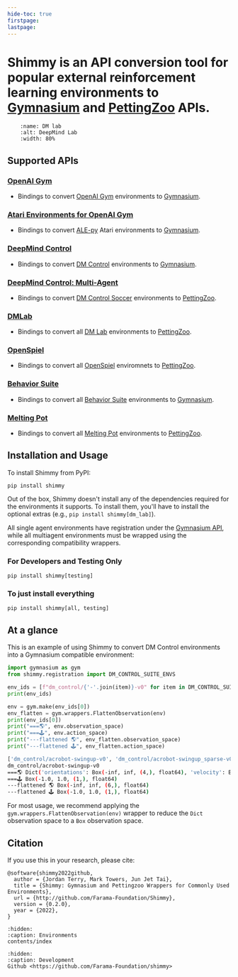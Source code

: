 ```yaml
---
hide-toc: true
firstpage:
lastpage:
---
```



# Shimmy is an API conversion tool for popular external reinforcement learning environments to [Gymnasium](https://github.com/farama-Foundation/gymnasium) and [PettingZoo](https://github.com/farama-Foundation/pettingZoo/) APIs.

```{figure} /_static/img/dm_lab.gif
    :name: DM lab
    :alt: DeepMind Lab
    :width: 80%
```

## Supported APIs

### [OpenAI Gym](http://shimmy.farama.org/contents/gym/)
- Bindings to convert [OpenAI Gym](https://github.com/openai/gym) environments to [Gymnasium](https://gymnasium.farama.org/).

### [Atari Environments for OpenAI Gym](http://shimmy.farama.org/contents/atari/)
- Bindings to convert [ALE-py](https://github.com/mgbellemare/Arcade-Learning-Environment) Atari environments to [Gymnasium](https://gymnasium.farama.org/).

### [DeepMind Control](http://shimmy.farama.org/contents/dm_control/)
- Bindings to convert [DM Control](https://github.com/deepmind/dm_control/) environments to [Gymnasium](https://gymnasium.farama.org/). 

### [DeepMind Control: Multi-Agent](http://shimmy.farama.org/contents/dm_multi/)
- Bindings to convert [DM Control Soccer](https://github.com/deepmind/dm_control/blob/main/dm_control/locomotion/soccer/README.md) environments to [PettingZoo](https://pettingzoo.farama.org/).

### [DMLab](http://shimmy.farama.org/contents/dm_lab/)
- Bindings to convert all [DM Lab](https://github.com/deepmind/lab) environments to [PettingZoo](https://pettingzoo.farama.org/).

### [OpenSpiel](shimmy.farama.org/contents/open_spiel/)
- Bindings to convert all [OpenSpiel](https://github.com/deepmind/open_spiel) enviromnets to [PettingZoo](https://pettingzoo.farama.org/).

### [Behavior Suite](http://shimmy.farama.org/contents/bsuite/)
- Bindings to convert all [Behavior Suite](https://github.com/deepmind/bsuite) environments to [Gymnasium](https://gymnasium.farama.org/).

### [Melting Pot](http://shimmy.farama.org/contents/meltingpot/)
- Bindings to convert all [Melting Pot](https://github.com/deepmind/meltingpot) environments to [PettingZoo](https://pettingzoo.farama.org/).


## Installation and Usage

To install Shimmy from PyPI:
```
pip install shimmy
```
Out of the box, Shimmy doesn't install any of the dependencies required for the environments it supports.
To install them, you'll have to install the optional extras (e.g., `pip install shimmy[dm_lab]`).

All single agent environments have registration under the [Gymnasium API](https://gymnasium.farama.org/api/registry/), while all multiagent environments must be wrapped using the corresponding compatibility wrappers.

### For Developers and Testing Only
```
pip install shimmy[testing]
```

### To just install everything
```
pip install shimmy[all, testing]
```

## At a glance

This is an example of using Shimmy to convert DM Control environments into a Gymnasium compatible environment:

```python
import gymnasium as gym
from shimmy.registration import DM_CONTROL_SUITE_ENVS

env_ids = [f"dm_control/{'-'.join(item)}-v0" for item in DM_CONTROL_SUITE_ENVS]
print(env_ids)

env = gym.make(env_ids[0])
env_flatten = gym.wrappers.FlattenObservation(env)
print(env_ids[0])
print("===🌎", env.observation_space)
print("===🕹️", env.action_space)
print("---flattened 🌎", env_flatten.observation_space)
print("---flattened 🕹️", env_flatten.action_space)
```
```bash
['dm_control/acrobot-swingup-v0', 'dm_control/acrobot-swingup_sparse-v0', 'dm_control/ball_in_cup-catch-v0', 'dm_control/cartpole-balance-v0', 'dm_control/cartpole-balance_sparse-v0', 'dm_control/cartpole-swingup-v0', 'dm_control/cartpole-swingup_sparse-v0', 'dm_control/cartpole-two_poles-v0', 'dm_control/cartpole-three_poles-v0', 'dm_control/cheetah-run-v0', 'dm_control/dog-stand-v0', 'dm_control/dog-walk-v0', 'dm_control/dog-trot-v0', 'dm_control/dog-run-v0', 'dm_control/dog-fetch-v0', 'dm_control/finger-spin-v0', 'dm_control/finger-turn_easy-v0', 'dm_control/finger-turn_hard-v0', 'dm_control/fish-upright-v0', 'dm_control/fish-swim-v0', 'dm_control/hopper-stand-v0', 'dm_control/hopper-hop-v0', 'dm_control/humanoid-stand-v0', 'dm_control/humanoid-walk-v0', 'dm_control/humanoid-run-v0', 'dm_control/humanoid-run_pure_state-v0', 'dm_control/humanoid_CMU-stand-v0', 'dm_control/humanoid_CMU-run-v0', 'dm_control/lqr-lqr_2_1-v0', 'dm_control/lqr-lqr_6_2-v0', 'dm_control/manipulator-bring_ball-v0', 'dm_control/manipulator-bring_peg-v0', 'dm_control/manipulator-insert_ball-v0', 'dm_control/manipulator-insert_peg-v0', 'dm_control/pendulum-swingup-v0', 'dm_control/point_mass-easy-v0', 'dm_control/point_mass-hard-v0', 'dm_control/quadruped-walk-v0', 'dm_control/quadruped-run-v0', 'dm_control/quadruped-escape-v0', 'dm_control/quadruped-fetch-v0', 'dm_control/reacher-easy-v0', 'dm_control/reacher-hard-v0', 'dm_control/stacker-stack_2-v0', 'dm_control/stacker-stack_4-v0', 'dm_control/swimmer-swimmer6-v0', 'dm_control/swimmer-swimmer15-v0', 'dm_control/walker-stand-v0', 'dm_control/walker-walk-v0', 'dm_control/walker-run-v0']
dm_control/acrobot-swingup-v0
===🌎 Dict('orientations': Box(-inf, inf, (4,), float64), 'velocity': Box(-inf, inf, (2,), float64))
===🕹️ Box(-1.0, 1.0, (1,), float64)
---flattened 🌎 Box(-inf, inf, (6,), float64)
---flattened 🕹️ Box(-1.0, 1.0, (1,), float64)
```

For most usage, we recommend applying the `gym.wrappers.FlattenObservation(env)` wrapper to reduce the `Dict` observation space to a `Box` observation space.

## Citation

If you use this in your research, please cite:
```
@software{shimmy2022github,
  author = {Jordan Terry, Mark Towers, Jun Jet Tai},
  title = {Shimmy: Gymnasium and Pettingzoo Wrappers for Commonly Used Environments},
  url = {http://github.com/Farama-Foundation/Shimmy},
  version = {0.2.0},
  year = {2022},
}
```

```{toctree}
:hidden:
:caption: Environments
contents/index
```

```{toctree}
:hidden:
:caption: Development
Github <https://github.com/Farama-Foundation/shimmy>
```

